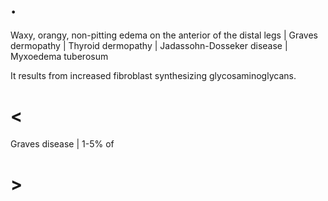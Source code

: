 # .

Waxy, orangy, non-pitting edema on the anterior of the distal legs | Graves dermopathy | Thyroid dermopathy | Jadassohn-Dosseker disease | Myxoedema tuberosum

It results from increased fibroblast synthesizing glycosaminoglycans.

# <

Graves disease | 1-5% of

# >
